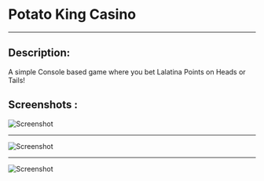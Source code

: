 # Potato King Casino
____
## Description:
A simple Console based game where you bet Lalatina Points on Heads or Tails!

## Screenshots :
![Screenshot](https://i.imgur.com/KAIvZzI.png)
___
![Screenshot](https://i.imgur.com/BqeDBxJ.png)
___
![Screenshot](https://i.imgur.com/pwpaiIc.png)